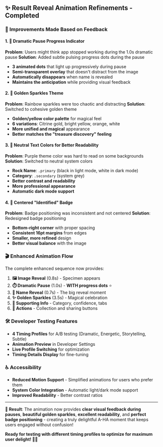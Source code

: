 ## ✨ **Result Reveal Animation Refinements - Completed**

### **🚀 Improvements Made Based on Feedback**

#### **1. 📱 Dramatic Pause Progress Indicator**
**Problem**: Users might think app stopped working during the 1.0s dramatic pause
**Solution**: Added subtle pulsing progress dots during the pause
- **3 animated dots** that light up progressively during pause
- **Semi-transparent overlay** that doesn't distract from the image
- **Automatically disappears** when name is revealed
- **Maintains the anticipation** while providing visual feedback

#### **2. 🌟 Golden Sparkles Theme**
**Problem**: Rainbow sparkles were too chaotic and distracting
**Solution**: Switched to cohesive golden theme
- **Golden/yellow color palette** for magical feel
- **6 variations**: Citrine gold, bright yellow, orange, white
- **More unified and magical** appearance
- **Better matches the "treasure discovery" feeling**

#### **3. 🖤 Neutral Text Colors for Better Readability**
**Problem**: Purple theme color was hard to read on some backgrounds
**Solution**: Switched to neutral system colors
- **Rock Name**: `.primary` (black in light mode, white in dark mode)
- **Category**: `.secondary` (system grey) 
- **Better contrast and readability**
- **More professional appearance**
- **Automatic dark mode support**

#### **4. 🎯 Centered "Identified" Badge**
**Problem**: Badge positioning was inconsistent and not centered
**Solution**: Redesigned badge positioning
- **Bottom-right corner** with proper spacing
- **Consistent 16pt margins** from edges
- **Smaller, more refined** design
- **Better visual balance** with the image

### **🎬 Enhanced Animation Flow**

The complete enhanced sequence now provides:

1. **🖼️ Image Reveal** (0.8s) - Specimen appears
2. **⏱️ Dramatic Pause** (1.0s) - **WITH progress dots** ⭐
3. **🎉 Name Reveal** (0.7s) - The big reveal moment
4. **✨ Golden Sparkles** (3.5s) - Magical celebration
5. **📝 Supporting Info** - Category, confidence, tabs
6. **🔧 Actions** - Collection and sharing buttons

### **🛠️ Developer Testing Features**

- **4 Timing Profiles** for A/B testing (Dramatic, Energetic, Storytelling, Subtle)
- **Animation Preview** in Developer Settings
- **Live Profile Switching** for optimization
- **Timing Details Display** for fine-tuning

### **♿ Accessibility**

- **Reduced Motion Support** - Simplified animations for users who prefer them
- **System Color Integration** - Automatic light/dark mode support
- **Improved Readability** - Better contrast ratios

---

**🎯 Result**: The animation now provides **clear visual feedback during pauses**, **beautiful golden sparkles**, **excellent readability**, and **perfect badge positioning** - creating a truly delightful A-HA moment that keeps users engaged without confusion!

**Ready for testing with different timing profiles to optimize for maximum user delight! 🚀✨**
